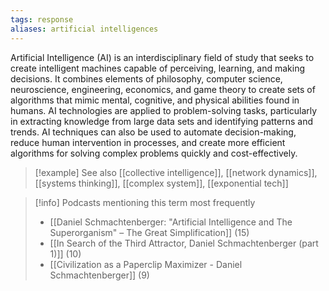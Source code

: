 ```yaml
---
tags: response
aliases: artificial intelligences
---
```


Artificial Intelligence (AI) is an interdisciplinary field of study that seeks to create intelligent machines capable of perceiving, learning, and making decisions. It combines elements of philosophy, computer science, neuroscience, engineering, economics, and game theory to create sets of algorithms that mimic mental, cognitive, and physical abilities found in humans. AI technologies are applied to problem-solving tasks, particularly in extracting knowledge from large data sets and identifying patterns and trends. AI techniques can also be used to automate decision-making, reduce human intervention in processes, and create more efficient algorithms for solving complex problems quickly and cost-effectively.

> [!example] See also
> [[collective intelligence]], [[network dynamics]], [[systems thinking]], [[complex system]], [[exponential tech]]

> [!info] Podcasts mentioning this term most frequently
> * [[Daniel Schmachtenberger: "Artificial Intelligence and The Superorganism" – The Great Simplification]] (15)
> * [[In Search of the Third Attractor, Daniel Schmachtenberger (part 1)]] (10)
> * [[Civilization as a Paperclip Maximizer - Daniel Schmachtenberger]] (9)
